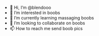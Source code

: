 - 👋 Hi, I’m @blendooo
- 👀 I’m interested in boobs
- 🌱 I’m currently learning massaging boobs
- 💞️ I’m looking to collaborate on boobs
- 📫 How to reach me send boob pics
